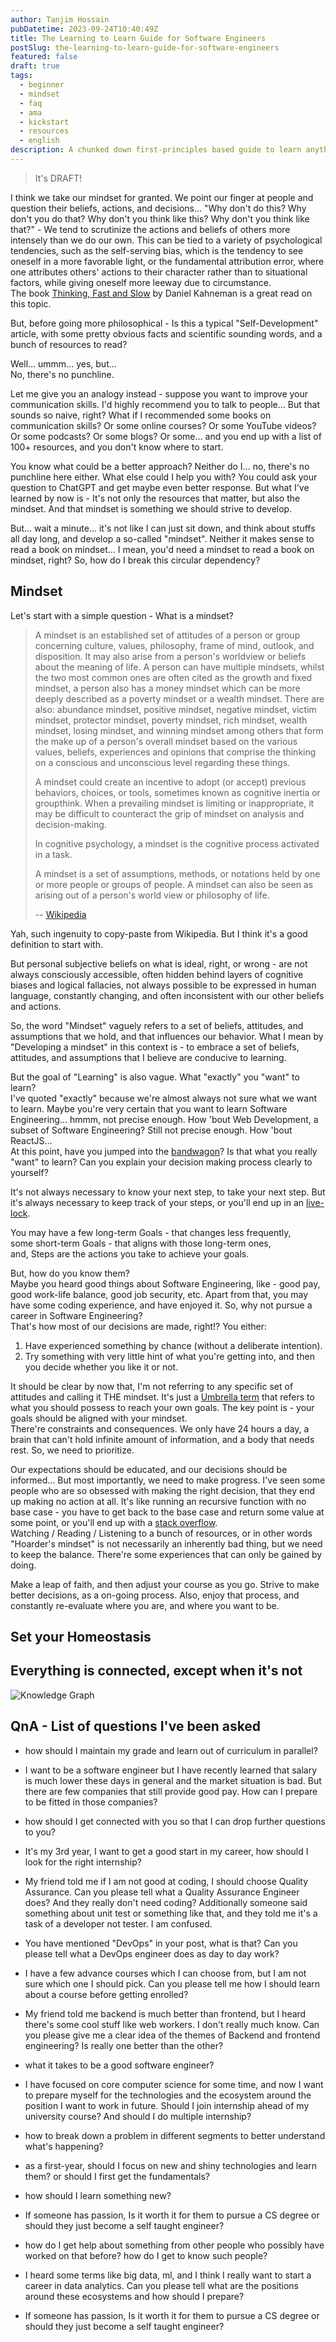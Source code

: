 ```yaml
---
author: Tanjim Hossain
pubDatetime: 2023-09-24T10:40:49Z
title: The Learning to Learn Guide for Software Engineers
postSlug: the-learning-to-learn-guide-for-software-engineers
featured: false
draft: true
tags:
  - beginner
  - mindset
  - faq
  - ama
  - kickstart
  - resources
  - english
description: A chunked down first-principles based guide to learn anything in general, and software engineering in particular.
---
```


> It's DRAFT!

I think we take our mindset for granted. We point our finger at people and question their beliefs, actions, and decisions... "Why don't do this? Why don't you do that? Why don't you think like this? Why don't you think like that?" - We tend to scrutinize the actions and beliefs of others more intensely than we do our own. This can be tied to a variety of psychological tendencies, such as the self-serving bias, which is the tendency to see oneself in a more favorable light, or the fundamental attribution error, where one attributes others' actions to their character rather than to situational factors, while giving oneself more leeway due to circumstance.  
The book [Thinking, Fast and Slow](https://www.goodreads.com/book/show/11468377-thinking-fast-and-slow) by Daniel Kahneman is a great read on this topic.

But, before going more philosophical - Is this a typical "Self-Development" article, with some pretty obvious facts and scientific sounding words, and a bunch of resources to read?

Well... ummm... yes, but...  
No, there's no punchline.

Let me give you an analogy instead - suppose you want to improve your communication skills. I'd highly recommend you to talk to people... But that sounds so naive, right? What if I recommended some books on communication skills? Or some online courses? Or some YouTube videos? Or some podcasts? Or some blogs? Or some... and you end up with a list of 100+ resources, and you don't know where to start.

You know what could be a better approach? Neither do I... no, there's no punchline here either. What else could I help you with? You could ask your question to ChatGPT and get maybe even better response. But what I've learned by now is - It's not only the resources that matter, but also the mindset. And that mindset is something we should strive to develop.

But... wait a minute... it's not like I can just sit down, and think about stuffs all day long, and develop a so-called "mindset". Neither it makes sense to read a book on mindset... I mean, you'd need a mindset to read a book on mindset, right? So, how do I break this circular dependency?

## Mindset

Let's start with a simple question - What is a mindset?

> A mindset is an established set of attitudes of a person or group concerning culture, values, philosophy, frame of mind, outlook, and disposition. It may also arise from a person's worldview or beliefs about the meaning of life. A person can have multiple mindsets, whilst the two most common ones are often cited as the growth and fixed mindset, a person also has a money mindset which can be more deeply described as a poverty mindset or a wealth mindset. There are also: abundance mindset, positive mindset, negative mindset, victim mindset, protector mindset, poverty mindset, rich mindset, wealth mindset, losing mindset, and winning mindset among others that form the make up of a person's overall mindset based on the various values, beliefs, experiences and opinions that comprise the thinking on a conscious and unconscious level regarding these things.
>
> A mindset could create an incentive to adopt (or accept) previous behaviors, choices, or tools, sometimes known as cognitive inertia or groupthink. When a prevailing mindset is limiting or inappropriate, it may be difficult to counteract the grip of mindset on analysis and decision-making.
>
> In cognitive psychology, a mindset is the cognitive process activated in a task.
>
> A mindset is a set of assumptions, methods, or notations held by one or more people or groups of people. A mindset can also be seen as arising out of a person's world view or philosophy of life.
>
> -- [Wikipedia](https://en.wikipedia.org/wiki/Mindset)

Yah, such ingenuity to copy-paste from Wikipedia. But I think it's a good definition to start with.

But personal subjective beliefs on what is ideal, right, or wrong - are not always consciously accessible, often hidden behind layers of cognitive biases and logical fallacies, not always possible to be expressed in human language, constantly changing, and often inconsistent with our other beliefs and actions.

So, the word "Mindset" vaguely refers to a set of beliefs, attitudes, and assumptions that we hold, and that influences our behavior. What I mean by "Developing a mindset" in this context is - to embrace a set of beliefs, attitudes, and assumptions that I believe are conducive to learning.  

But the goal of "Learning" is also vague. What "exactly" you "want" to learn?  
I've quoted "exactly" because we're almost always not sure what we want to learn. Maybe you're very certain that you want to learn Software Engineering... hmmm, not precise enough. How 'bout Web Development, a subset of Software Engineering? Still not precise enough. How 'bout ReactJS...  
At this point, have you jumped into the [bandwagon](https://en.wikipedia.org/wiki/Bandwagon_effect)? Is that what you really "want" to learn? Can you explain your decision making process clearly to yourself?

It's not always necessary to know your next step, to take your next step. But it's always necessary to keep track of your steps, or you'll end up in an [live-lock](https://en.wikipedia.org/wiki/Deadlock#Livelock).

You may have a few long-term Goals - that changes less frequently,  
some short-term Goals - that aligns with those long-term ones,  
and, Steps are the actions you take to achieve your goals.

But, how do you know them?  
Maybe you heard good things about Software Engineering, like - good pay, good work-life balance, good job security, etc. Apart from that, you may have some coding experience, and have enjoyed it. So, why not pursue a career in Software Engineering?  
That's how most of our decisions are made, right!? You either:

1. Have experienced something by chance (without a deliberate intention).
2. Try something with very little hint of what you're getting into, and then you decide whether you like it or not.

It should be clear by now that, I'm not referring to any specific set of attitudes and calling it THE mindset. It's just a [Umbrella term](https://en.wikipedia.org/wiki/Umbrella_term) that refers to what you should possess to reach your own goals. The key point is - your goals should be aligned with your mindset.  
There're constraints and consequences. We only have 24 hours a day, a brain that can't hold infinite amount of information, and a body that needs rest. So, we need to prioritize.  

Our expectations should be educated, and our decisions should be informed... But most importantly, we need to make progress. I've seen some people who are so obsessed with making the right decision, that they end up making no action at all. It's like running an recursive function with no base case - you have to get back to the base case and return some value at some point, or you'll end up with a [stack overflow](https://en.wikipedia.org/wiki/Stack_overflow).  
Watching / Reading / Listening to a bunch of resources, or in other words "Hoarder's mindset" is not necessarily an inherently bad thing, but we need to keep the balance. There're some experiences that can only be gained by doing.

Make a leap of faith, and then adjust your course as you go. Strive to make better decisions, as a on-going process. Also, enjoy that process, and constantly re-evaluate where you are, and where you want to be.

## Set your Homeostasis

## Everything is connected, except when it's not

![Knowledge Graph](https://audacioustux.com/assets/dall-e/A-detailed-illustration-of-a-network-graph-with-a-mix-of-connected-and-disconnected-nodes-representing-various-academic-subjects-Nodes-labeled-with.png)

<!-- ## Acknowledge You're a Biological Machine -->

<!-- ## First Principles Thinking -->

<!-- ## Utilize the Learning Mediums -->

<!-- ## Respect is a Currency -->

<!-- ## Study the People -->

<!-- ## Going Back to the Future -->

<!-- ## It's not all binary -->

<!-- ## Concepts

- First Principles Thinking
- Dunnings-Kruger Effect
- Set your Homeostasis
- Devil is in the Details
- The 80/20 Rule
- The Pareto Principle
- Butterfly Effect
- The Domino Effect
- The Law of Diminishing Returns
- The Law of Large Numbers
- The Law of Small Numbers
- The Law of Averages
- Alianation Effect
- Imposter Syndrome
- The Peter Principle
- The Hawthorne Effect
- The Pygmalion Effect
- The Golem Effect
- The Halo Effect
- The Horn Effect
- The Dunning-Kruger Effect
- The Spotlight Effect
- The Bystander Effect
- The Bandwagon Effect
- The IKEA Effect
- The Baader-Meinhof Phenomenon
- The Benjamin Franklin Effect
- The Zeigarnik Effect
- The Endowment Effect
- The Framing Effect
- The Anchoring Effect
- The Availability Heuristic
- The Representativeness Heuristic
- The Affect Heuristic
- The Dialectical Method -->

## QnA - List of questions I've been asked

- how should I maintain my grade and learn out of curriculum in parallel?

- I want to be a software engineer but I have recently learned that salary is much lower these days in general and the market situation is bad.
  But there are few companies that still provide good pay. How can I prepare to be fitted in those companies?

- how should I get connected with you so that I can drop further questions to you?

- It's my 3rd year, I want to get a good start in my career, how should I look for the right internship?

- My friend told me if I am not good at coding, I should choose Quality Assurance.
  Can you please tell what a Quality Assurance Engineer does?
  And they really don't need coding?
  Additionally someone said something about unit test or something like that, and they told me it's a task of a developer not tester. I am confused.

- You have mentioned "DevOps" in your post, what is that?
  Can you please tell what a DevOps engineer does as day to day work?

- I have a few advance courses which I can choose from, but I am not sure which one I should pick.
  Can you please tell me how I should learn about a course before getting enrolled?

- My friend told me backend is much better than frontend, but I heard there's some cool stuff like web workers. I don't really much know.
  Can you please give me a clear idea of the themes of Backend and frontend engineering? Is really one better than the other?

- what it takes to be a good software engineer?

- I have focused on core computer science for some time, and now I want to prepare myself for the technologies and the ecosystem around the position I want to work in future. Should I join internship ahead of my university course?
  And should I do multiple internship?

- how to break down a problem in different segments to better understand what's happening?

- as a first-year, should I focus on new and shiny technologies and learn them?
  or should I first get the fundamentals?

- how should I learn something new?

- If someone has passion, Is it worth it for them to pursue a CS degree or should they just become a self taught engineer?

- how do I get help about something from other people who possibly have worked on that before?
  how do I get to know such people?

- I heard some terms like big data, ml, and I think I really want to start a career in data analytics.
  Can you please tell what are the positions around these ecosystems and how should I prepare?

- If someone has passion, Is it worth it for them to pursue a CS degree or should they just become a self taught engineer?
